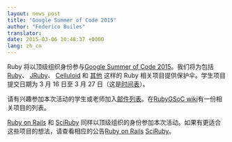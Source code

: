 ```yaml
---
layout: news_post
title: "Google Summer of Code 2015"
author: "Federico Builes"
translator:
date: 2015-03-06 10:48:37 +0000
lang: zh_cn
---
```


Ruby 将以顶级组织身份参与[Google Summer of Code 2015][gsoc]。我们将为包括 [Ruby][ruby-ideas]、 [JRuby][jruby-ideas]、 [Celluloid][celluloid] 和
[其他][ideas] 这样的 Ruby 相关项目提供保护伞。学生项目提交日期为 3 月 16 日至 3 月 27 日（这是[时间表][timeline]）。

请有兴趣参加本次活动的学生或老师加入[邮件列表][ml]。在[RubyGSoC wiki][ideas]有一份相关项目的列表。

[Ruby on Rails][ror] 和 [SciRuby][sciruby] 同样以顶级组织的身份参加本次活动。如果有更适合这些项目的想法，请查看相应的公告[Ruby on Rails][ror-announcement] [SciRuby][sciruby-ideas]。

[gsoc]: http://www.google-melange.com/gsoc/document/show/gsoc_program/google/gsoc2015/about_page
[timeline]: http://www.google-melange.com/gsoc/events/google/gsoc2015
[jruby-ideas]: https://github.com/jruby/jruby/wiki/Google-Summer-of-Code-2015
[celluloid]: https://github.com/rubygsoc/rubygsoc/wiki/Ideas-List#celluloid
[ideas]: https://github.com/rubygsoc/rubygsoc/wiki/Ideas-List
[ml]: https://groups.google.com/forum/?hl=en#!forum/rubygsoc
[ror-announcement]: http://weblog.rubyonrails.org/2015/3/4/google-summer-of-code-2015/
[sciruby-ideas]: https://github.com/SciRuby/sciruby/wiki/Google-Summer-of-Code-2015-Ideas
[ruby-ideas]: https://github.com/rubygsoc/rubygsoc/wiki/Ideas-List#mri-matz-ruby-interpreter
[ror]: http://rubyonrails.org/
[sciruby]: http://sciruby.com/
